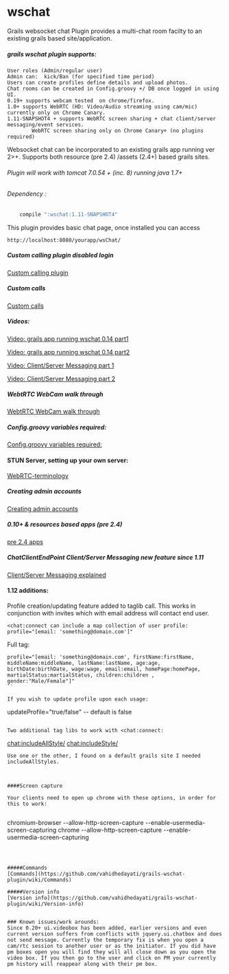 wschat
=========

Grails websocket chat Plugin provides a multi-chat room facilty to an existing grails based site/application.


##### grails wschat plugin supports:
```
User roles (Admin/regular user)
Admin can:  kick/Ban (for specified time period)
Users can create profiles define details and upload photos.
Chat rooms can be created in Config.groovy +/ DB once logged in using UI.
0.19+ supports webcam tested  on chrome/firefox.  
1.0+ supports WebRTC (HD: Video/Audio streaming using cam/mic) currently only on Chrome Canary.
1.11-SNAPSHOT4 + supports WebRTC screen sharing + chat client/server messaging/event services.
		WebRTC screen sharing only on Chrome Canary+ (no plugins required)
```

 Websocket chat can be incorporated to an existing grails app running ver 2>+. Supports both resource (pre 2.4) /assets (2.4+) based grails sites.

###### Plugin will work with tomcat 7.0.54 + (inc. 8) running java 1.7+


###### Dependency :
```groovy
	compile ":wschat:1.11-SNAPSHOT4" 
```

This plugin provides  basic chat page, once installed you can access
```
http://localhost:8080/yourapp/wsChat/
```
		

##### Custom calling plugin disabled login
[Custom calling plugin](https://github.com/vahidhedayati/grails-wschat-plugin/wiki/Custom-calling-plugin-disabled-login)

##### Custom calls 
[Custom calls](https://github.com/vahidhedayati/grails-wschat-plugin/wiki/Custom-calls)

 
##### Videos:
[Video: grails app running wschat 0.14 part1](https://www.youtube.com/watch?v=E-NmbDZg9G4)

[Video: grails app running wschat 0.14 part2](https://www.youtube.com/watch?v=xPxV_iEYYm0)

[Video: Client/Server Messaging part 1](https://www.youtube.com/watch?v=zAySkzNid3E)

[Video: Client/Server Messaging part 2](https://www.youtube.com/watch?v=xagMYM9n3l0)


##### WebtRTC WebCam walk through
[WebtRTC WebCam walk through](https://github.com/vahidhedayati/grails-wschat-plugin/wiki/WebtRTC-WebCam-walk-through)



##### Config.groovy variables required:
 [Config.groovy variables required:](https://github.com/vahidhedayati/grails-wschat-plugin/wiki/Config.groovy)

#### STUN Server, setting up your own server:
[WebRTC-terminology](https://github.com/vahidhedayati/grails-wschat-plugin/wiki/WebRTC-terminology)


##### Creating admin accounts
[Creating admin accounts](https://github.com/vahidhedayati/grails-wschat-plugin/wiki/Creating-admin-accounts)
	

##### 0.10+ & resources based apps (pre 2.4)
[pre 2.4 apps](https://github.com/vahidhedayati/grails-wschat-plugin/wiki/resources-based-apps)

##### ChatClientEndPoint Client/Server Messaging  new feature since 1.11
[Client/Server Messaging explained](https://github.com/vahidhedayati/grails-wschat-plugin/wiki/wsChatClient-Client-Server-Messaging-new-feature-since-1.11)

#### 1.12 additions:
Profile creation/updating feature added to taglib call. This works in conjunction with invites which with email address will contact end user.
```
<chat:connect can include a map collection of user profile:
profile="[email: 'something@domain.com']"
```

Full tag:
```
profile="[email: 'something@domain.com', firstName:firstName, middleName:middleName, lastName:lastName, age:age, birthDate:birthDate, wage:wage, email:email, homePage:homePage, martialStatus:martialStatus, children:children , gender:"Male/Female"]"
``

If you wish to update profile upon each usage:
```
updateProfile="true/false" -- default is false

```

Two additional tag libs to work with <chat:connect:
```
<chat:includeAllStyle/>
<chat:includeStyle/>
```
Use one or the other, I found on a default grails site I needed includeAllStyles.



####Screen capture

Your clients need to open up chrome with these options, in order for this to work:
 
```
chromium-browser --allow-http-screen-capture --enable-usermedia-screen-capturing
chrome --allow-http-screen-capture --enable-usermedia-screen-capturing
```



#####Commands
[Commands](https://github.com/vahidhedayati/grails-wschat-plugin/wiki/Commands)

#####Version info
[Version info](https://github.com/vahidhedayati/grails-wschat-plugin/wiki/Version-info)


### Known issues/work arounds:
Since 0.20+ ui.videobox has been added, earlier versions and even current version suffers from conflicts with jquery.ui.chatbox and does not send message. Currently the temporary fix is when you open a cam/rtc session to another user or as the initiator. If you did have pm boxes open you will find they will all close down as you open the video box. If you then go to the user and click on PM your currently pm history will reappear along with their pm box.

